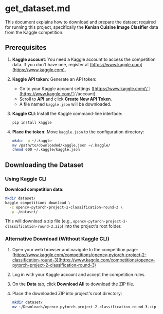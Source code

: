 # get\_dataset.md

This document explains how to download and prepare the dataset required for running this project, specifically the **Kenian Cuisine Image Clasifier** data from the Kaggle competition.

## Prerequisites

1. **Kaggle account**: You need a Kaggle account to access the competition data. If you don't have one, register at [https://www.kaggle.com](https://www.kaggle.com).
2. **Kaggle API token**: Generate an API token:

   * Go to your Kaggle account settings ([https://www.kaggle.com/\`](https://www.kaggle.com/`)<your-username>\`/account).
   * Scroll to **API** and click **Create New API Token**.
   * A file named `kaggle.json` will be downloaded.
3. **Kaggle CLI**: Install the Kaggle command-line interface:

   ```bash
   pip install kaggle
   ```
4. **Place the token**: Move `kaggle.json` to the configuration directory:

   ```bash
   mkdir -p ~/.kaggle
   mv /path/to/downloaded/kaggle.json ~/.kaggle/
   chmod 600 ~/.kaggle/kaggle.json
   ```

## Downloading the Dataset

### Using Kaggle CLI

**Download competition data**:

   ```bash
   mkdir dataset/
   kaggle competitions download \
     -c opencv-pytorch-project-2-classification-round-3 \
     -p ./dataset/
   ```

   This will download a zip file (e.g., `opencv-pytorch-project-2-classification-round-3.zip`) into the project's root folder.

### Alternative Download (Without Kaggle CLI)

1. Open your web browser and navigate to the competition page:
   [https://www.kaggle.com/competitions/opencv-pytorch-project-2-classification-round-3](https://www.kaggle.com/competitions/opencv-pytorch-project-2-classification-round-3)
2. Log in with your Kaggle account and accept the competition rules.
3. On the **Data** tab, click **Download All** to download the ZIP file.
4. Place the downloaded ZIP into project's root directory:

   ```bash
   mkdir dataset/
   mv ~/Downloads/opencv-pytorch-project-2-classification-round-3.zip ./dataset
   ```
